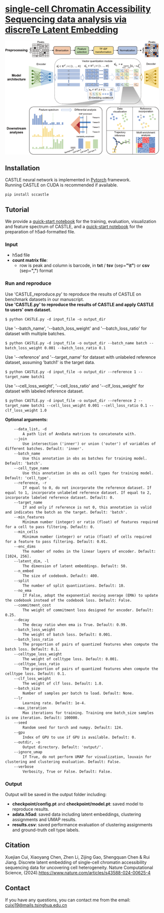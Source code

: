 # [single-cell Chromatin Accessibility Sequencing data analysis via discreTe Latent Embedding](https://www.nature.com/articles/s43588-024-00625-4)

![](docs/CASTLE.png)

## Installation  

CASTLE neural network is implemented in [Pytorch](https://pytorch.org/) framework.  
Running CASTLE on CUDA is recommended if available.   

    pip install sccastle

## Tutorial
We provide a [quick-start notebook](https://github.com/cuixj19/CASTLE/blob/main/demo.ipynb) for the training, evaluation, visualization and feature spectrum of CASTLE, and a [quick-start notebook](https://github.com/cuixj19/CASTLE/blob/main/prepare_data.ipynb) for the preparation of h5ad-formatted file.

### Input   
* h5ad file
* **count matrix file**:  
	* row is peak and column is barcode, in **txt** / **tsv** (sep=**"\t"**) or **csv** (sep=**","**) format

### Run and reproduce   
Use 'CASTLE_reproduce.py' to reproduce the results of CASTLE on benchmark datasets in our manuscript.  
**Use 'CASTLE.py' to reproduce the results of CASTLE and apply CASTLE to users' own dataset.**  
```  
$ python CASTLE.py -d input_file -o output_dir
```

Use '--batch_name', '--batch_loss_weight' and '--batch_loss_ratio' for dataset with multiple batches.
```  
$ python CASTLE.py -d input_file -o output_dir --batch_name batch --batch_loss_weight 0.001 --batch_loss_ratio 0.1
```

Use '--reference' and '--target_name' for dataset with unlabeled reference dataset, assuming 'batch1' is the target data.
```  
$ python CASTLE.py -d input_file -o output_dir --reference 1 --target_name batch1
```

Use '--cell_loss_weight', '--cell_loss_ratio' and '--clf_loss_weight' for dataset with labeled reference dataset.
```  
$ python CASTLE.py -d input_file -o output_dir --reference 2 --target_name batch1 --cell_loss_weight 0.001 --cell_loss_ratio 0.1 --clf_loss_weight 1.0
```

**Optional arguments:**
```  
	--data_list, -d
		A path list of AnnData matrices to concatenate with.
	--join
		Use intersection ('inner') or union ('outer') of variables of different batches. Default: 'inner'.
	--batch_name
		Use this annotation in obs as batches for training model. Default: 'batch'.
	--cell_type_name
		Use this annotation in obs as cell types for training model. Default: 'cell_type'.
	--reference, -r
		If equal to 0, do not incorporate the reference dataset. If equal to 1, incorporate unlabeled reference dataset. If equal to 2, incorporate labeled reference dataset. Default: 0.
	--target_name
		If and only if reference is not 0, this annotation is valid and indicates the batch as the target. Default: 'batch'.
	--min_features
		Minimum number (integer) or ratio (float) of features required for a cell to pass filtering. Default: 0.
	--min_cells
		Minimum number (integer) or ratio (float) of cells required for a feature to pass filtering. Default: 0.01.
	--enc_dims
		The number of nodes in the linear layers of encoder. Default: [1024, 256].
	--latent_dim, -l
		The dimension of latent embeddings. Default: 50.
	--n_embed
		The size of codebook. Default: 400.
	--split
		The number of split quantizations. Default: 10.
	--no_ema
		If False, adopt the exponential moving average (EMA) to update the codebook instead of the codebook loss. Default: False.
	--commitment_cost
		The weight of commitment loss designed for encoder. Default: 0.25.
	--decay
		The decay ratio when ema is True. Default: 0.99.
	--batch_loss_weight
		The weight of batch loss. Default: 0.001.
	--batch_loss_ratio
		The proportion of pairs of quantized features when compute the batch loss. Default: 0.1.
	--celltype_loss_weight
		The weight of celltype loss. Default: 0.001.
	--celltype_loss_ratio
		The proportion of pairs of quantized features when compute the celltype loss. Default: 0.1.
	--clf_loss_weight
		The weight of clf loss. Default: 1.0.
	--batch_size
		Number of samples per batch to load. Default: None.
	--lr
		Learning rate. Default: 1e-4.
	--max_iteration
		Max iterations for training. Training one batch_size samples is one iteration. Default: 100000.
	--seed
		Random seed for torch and numpy. Default: 124.
	--gpu
		Index of GPU to use if GPU is available. Default: 0.
	--outdir, -o
		Output directory. Default: 'output/'.
	--ignore_umap
		If True, do not perform UMAP for visualization, louvain for clustering and clustering evaluation. Default: False.
	--verbose
		Verbosity, True or False. Default: False.
```

### Output   
Output will be saved in the output folder including:
* **checkpoint/config.pt** and **checkpoint/model.pt**:  saved model to reproduce results.
* **adata.h5ad**:  saved data including latent embeddings, clustering assignments and UMAP results.
* **results.csv**:  saved performance evaluation of clustering assignments and ground-truth cell type labels.


## Citation
Xuejian Cui, Xiaoyang Chen, Zhen Li, Zijing Gao, Shengquan Chen & Rui Jiang. Discrete latent embedding of single-cell chromatin accessibility sequencing data for uncovering cell heterogeneity. Nature Computational Science, (2024).<https://www.nature.com/articles/s43588-024-00625-4>


## Contact 
If you have any questions, you can contact me from the email: <cuixj19@mails.tsinghua.edu.cn>

